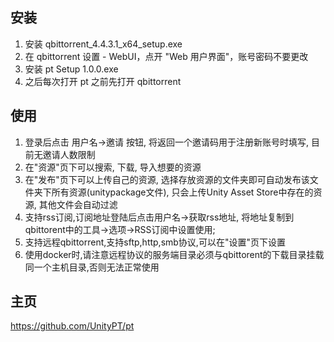 ## 安装
1. 安装 qbittorrent_4.4.3.1_x64_setup.exe
2. 在 qbittorrent 设置 - WebUI，点开 "Web 用户界面"，账号密码不要更改
3. 安装 pt Setup 1.0.0.exe
4. 之后每次打开 pt 之前先打开 qbittorrent

## 使用
1. 登录后点击 用户名->邀请 按钮, 将返回一个邀请码用于注册新账号时填写, 目前无邀请人数限制
2. 在"资源"页下可以搜索, 下载, 导入想要的资源
3. 在"发布"页下可以上传自己的资源, 选择存放资源的文件夹即可自动发布该文件夹下所有资源(unitypackage文件), 只会上传Unity Asset Store中存在的资源, 其他文件会自动过滤
4. 支持rss订阅,订阅地址登陆后点击用户名->获取rss地址, 将地址复制到qbittorent中的工具->选项->RSS订阅中设置使用;
5. 支持远程qbittorrent,支持sftp,http,smb协议,可以在"设置"页下设置
6. 使用docker时,请注意远程协议的服务端目录必须与qbittorent的下载目录挂载同一个主机目录,否则无法正常使用

## 主页
https://github.com/UnityPT/pt